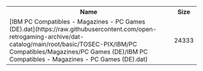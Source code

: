 <table>
<tr><th>Name</th><th>Size</th></tr>
<tr><td>[IBM PC Compatibles - Magazines - PC Games (DE).dat](https://raw.githubusercontent.com/open-retrogaming-archive/dat-catalog/main/root/basic/TOSEC-PIX/IBM/PC Compatibles/Magazines/PC Games (DE)/IBM PC Compatibles - Magazines - PC Games (DE).dat)</td><td>24333</td></tr>
</table>
